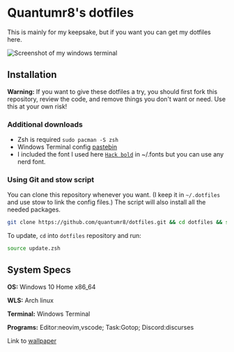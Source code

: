 # Quantumr8's dotfiles

This is mainly for my keepsake, but if you want you can get my dotfiles here.

![Screenshot of my windows terminal](https://i.imgur.com/jQ9EOZ2.png)

## Installation

**Warning:** If you want to give these dotfiles a try, you should first fork this repository, review the code, and remove things you don't want or need. Use this at your own risk!


### Additional downloads
- Zsh is required `sudo pacman -S zsh`
- Windows Terminal config [pastebin](https://pastebin.com/X2GbRtD8)
- I included the font I used here [`Hack bold`](https://github.com/ryanoasis/nerd-fonts/blob/master/patched-fonts/Hack/Bold/complete/Hack%20Bold%20Nerd%20Font%20Complete.ttf) in ~/.fonts but you can use any nerd font.

### Using Git and stow script

You can clone this repository whenever you want. (I keep it in `~/.dotfiles` and use stow to link the config files.) The script will also install all the needed packages.


```bash
git clone https://github.com/quantumr8/dotfiles.git && cd dotfiles && source install.zsh
```

To update, `cd` into `dotfiles` repository and run:

```bash
source update.zsh
```


## System Specs

**OS:** Windows 10 Home x86_64

**WLS:** Arch linux

**Terminal:** Windows Terminal

**Programs:** Editor:neovim,vscode; Task:Gotop; Discord:discurses

Link to [wallpaper](https://wallhaven.cc/w/r2okx1)

